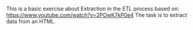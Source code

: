 This is a basic exercise about Extraction in the ETL process based on:
https://www.youtube.com/watch?v=2POwK7kP0e4
The task is to extract data from an HTML.

